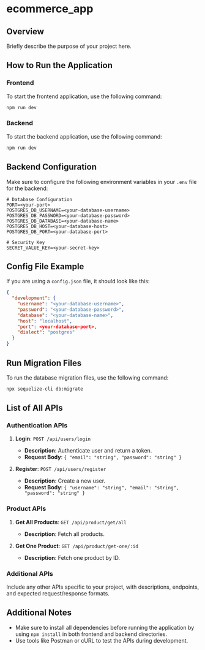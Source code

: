# ecommerce_app

## Overview
Briefly describe the purpose of your project here.

## How to Run the Application

### Frontend
To start the frontend application, use the following command:

```bash
npm run dev
```

### Backend
To start the backend application, use the following command:

```bash
npm run dev
```

## Backend Configuration

Make sure to configure the following environment variables in your `.env` file for the backend:

```env
# Database Configuration
PORT=<your-port>
POSTGRES_DB_USERNAME=<your-database-username>
POSTGRES_DB_PASSWORD=<your-database-password>
POSTGRES_DB_DATABASE=<your-database-name>
POSTGRES_DB_HOST=<your-database-host>
POSTGRES_DB_PORT=<your-database-port>

# Security Key
SECRET_VALUE_KEY=<your-secret-key>
```

## Config File Example
If you are using a `config.json` file, it should look like this:

```json
{
  "development": {
    "username": "<your-database-username>",
    "password": "<your-database-password>",
    "database": "<your-database-name>",
    "host": "localhost",
    "port": <your-database-port>,
    "dialect": "postgres"
  }
}
```

## Run Migration Files

To run the database migration files, use the following command:

```bash
npx sequelize-cli db:migrate
```

## List of All APIs

### Authentication APIs
1. **Login**: `POST /api/users/login`
    - **Description**: Authenticate user and return a token.
    - **Request Body**: `{ "email": "string", "password": "string" }`

2. **Register**: `POST /api/users/register`
    - **Description**: Create a new user.
    - **Request Body**: `{ "username": "string", "email": "string", "password": "string" }`

### Product APIs
1. **Get All Products**: `GET /api/product/get/all`
    - **Description**: Fetch all products.

2. **Get One Product**: `GET /api/product/get-one/:id`
    - **Description**: Fetch one product by ID.

### Additional APIs
Include any other APIs specific to your project, with descriptions, endpoints, and expected request/response formats.

## Additional Notes
- Make sure to install all dependencies before running the application by using `npm install` in both frontend and backend directories.
- Use tools like Postman or cURL to test the APIs during development.
